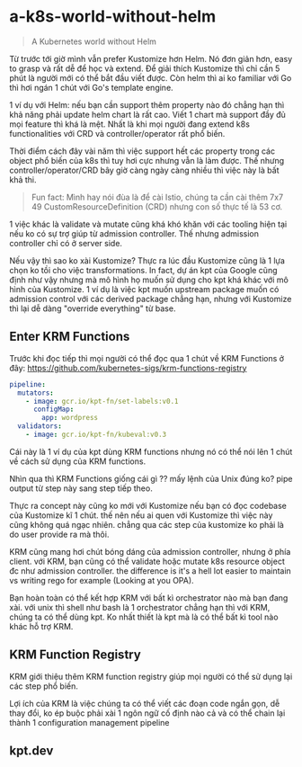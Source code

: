 # a-k8s-world-without-helm

> A Kubernetes world without Helm

Từ trước tới giờ mình vẫn prefer Kustomize hơn Helm. Nó đơn giản hơn, easy to grasp và rất dễ để học và extend. Để giải thích Kustomize thì chỉ cần 5 phút là người mới có thể bắt đầu viết được. Còn helm thì ai ko familiar với Go thì hơi ngán 1 chút với Go's template engine.

1 ví dụ với Helm: nếu bạn cần support thêm property nào đó chẳng hạn thì khả năng phải update helm chart là rất cao. Viết 1 chart mà support đầy đủ mọi feature thì khá là mệt. Nhất là khi mọi người đang extend k8s functionalities với CRD và controller/operator rất phổ biến.

Thời điểm cách đây vài năm thì việc support hết các property trong các object phổ biến của k8s thì tuy hơi cực nhưng vẫn là làm được. Thế nhưng controller/operator/CRD bây giờ càng ngày càng nhiều thì việc này là bất khả thi.

> Fun fact: Mình hay nói đùa là để cài Istio, chúng ta cần cài thêm 7x7 49 CustomResourceDefinition (CRD) nhưng con số thực tế là 53 cơ.

1 việc khác là validate và mutate cũng khá khó khăn với các tooling hiện tại nếu ko có sự trợ giúp từ admission controller. Thế nhưng admission controller chỉ có ở server side.

Nếu vậy thì sao ko xài Kustomize? Thực ra lúc đầu Kustomize cũng là 1 lựa chọn ko tồi cho việc transformations. In fact, dự án kpt của Google cũng định như vậy nhưng mà mô hình họ muốn sử dụng cho kpt khá khác với mô hình của Kustomize. 1 ví dụ là việc kpt muốn upstream package muốn có admission control với các derived package chẳng hạn, nhưng với Kustomize thì lại dễ dàng "override everything" từ base.

## Enter KRM Functions

Trước khi đọc tiếp thì mọi người có thể đọc qua 1 chút về KRM Functions ở đây: https://github.com/kubernetes-sigs/krm-functions-registry

```yaml
pipeline:
  mutators:
    - image: gcr.io/kpt-fn/set-labels:v0.1
      configMap:
        app: wordpress
  validators:
    - image: gcr.io/kpt-fn/kubeval:v0.3
```

Cái này là 1 ví dụ của kpt dùng KRM functions nhưng nó có thể nói lên 1 chút về cách sử dụng của KRM functions.

Nhìn qua thì KRM Functions giống cái gì ?? mấy lệnh của Unix đúng ko? pipe output từ step này sang step tiếp theo.

Thực ra concept này cũng ko mới với Kustomize nếu bạn có đọc codebase của Kustomize kĩ 1 chút. thế nên nếu ai quen với Kustomize thì việc này cũng không quá ngạc nhiên. chẳng qua các step của kustomize ko phải là do user provide ra mà thôi.

KRM cũng mang hơi chút bóng dáng của admission controller, nhưng ở phía client. với KRM, bạn cũng có thể validate hoặc mutate k8s resource object đc như admission controller. the difference is it's a hell lot easier to maintain vs writing rego for example (Looking at you OPA).

Bạn hoàn toàn có thể kết hợp KRM với bất kì orchestrator nào mà bạn đang xài. với unix thì shell như bash là 1 orchestrator chẳng hạn thì với KRM, chúng ta có thể dùng kpt. Ko nhất thiết là kpt mà là có thể bất kì tool nào khác hỗ trợ KRM.

## KRM Function Registry

KRM giới thiệu thêm KRM function registry giúp mọi người có thể sử dụng lại các step phổ biến.

Lợi ích của KRM là việc chúng ta có thể viết các đoạn code ngắn gọn, dễ thay đổi, ko ép buộc phải xài 1 ngôn ngữ cố định nào cả và có thể chain lại thành 1 configuration management pipeline

## kpt.dev
